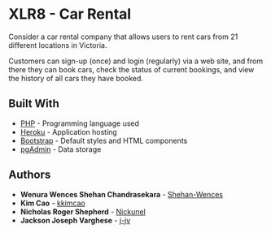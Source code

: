 # XLR8 - Car Rental
Consider a car rental company that allows users to rent cars from 21 different locations in Victoria.

Customers can sign-up (once) and login (regularly) via a web site, and from there they can book cars, check the status of current bookings, and view the history of all cars they have booked.


## Built With

* [PHP](https://www.php.net/manual/en/langref.php) - Programming language used
* [Heroku](https://www.heroku.com/) - Application hosting
* [Bootstrap](https://getbootstrap.com/docs/4.3/getting-started/introduction/) - Default styles and HTML components
* [pgAdmin](https://www.pgadmin.org/) - Data storage


## Authors

* **Wenura Wences Shehan Chandrasekara** - [Shehan-Wences](https://github.com/Shehan-Wences)
* **Kim Cao** - [kkimcao](https://github.com/kkimcao)
* **Nicholas Roger Shepherd** - [Nickunel](https://github.com/Nickunel)
* **Jackson Joseph Varghese** - [j-jv](https://github.com/j-jv)
